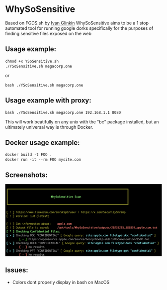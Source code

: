 # WhySoSensitive


Based on FGDS.sh by [Ivan Glinkin](https://github.com/ivanglinkin) WhySoSensitive aims to be a 1 stop automated tool for running google dorks specifically for the purposes of finding sensitive files exposed on the web

Usage example:
--------------
```
chmod +x YSoSensitive.sh
./YSoSensitive.sh megacorp.one
```
or
```
bash ./YSoSensitive.sh megacorp.one
```

Usage example with proxy:
--------------

```
bash ./YSoSensitive.sh megacorp.one 192.168.1.1 8080
```

This will work beatifully on any unix with the "bc" package installed, but an ultimately universal way is through Docker. 

Docker usage example:
---------------
```
docker build -t FOO .
docker run -it --rm FOO mysite.com
```

Screenshots:
---------------
![](https://github.com/f8al/media/blob/main/WhySoSerious3.png?raw=true)


Issues:
---------------
- Colors dont properly display in bash on MacOS
